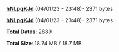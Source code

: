 [**hNLpqKJd**](/data/hNLpqKJd.txt) (04/01/23 - 23:48)- 2371 bytes

[**hNLpqKJd**](/data/hNLpqKJd.txt) (04/01/23 - 23:48)- 2371 bytes

**Total Datas**: 2889

**Total Size**: 18.74 MB / 18.7 MB